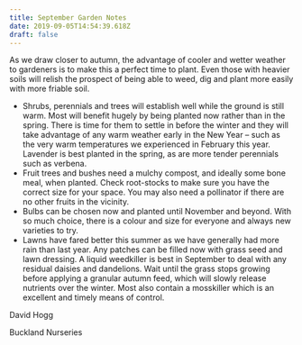 ```yaml
---
title: September Garden Notes
date: 2019-09-05T14:54:39.618Z
draft: false
---
```


As we draw closer to autumn, the advantage of cooler and wetter weather to gardeners is to make this a perfect time to plant. Even those with heavier soils will relish the prospect of being able to weed, dig and plant more easily with more friable soil.

- Shrubs, perennials and trees will establish well while the ground is still warm. Most will benefit hugely by being planted now rather than in the spring. There is time for them to settle in before the winter and they will take advantage of any warm weather early in the New Year – such as the very warm temperatures we experienced in February this year. Lavender is best planted in the spring, as are more tender perennials such as verbena.
- Fruit trees and bushes need a mulchy compost, and ideally some bone meal, when planted. Check root-stocks to make sure you have the correct size for your space. You may also need a pollinator if there are no other fruits in the vicinity.
- Bulbs can be chosen now and planted until November and beyond. With so much choice, there is a colour and size for everyone and always new varieties to try.
- Lawns have fared better this summer as we have generally had more rain than last year. Any patches can be filled now with grass seed and lawn dressing. A liquid weedkiller is best in September to deal with any residual daisies and dandelions. Wait until the grass stops growing before applying a granular autumn feed, which will slowly release nutrients over the winter. Most also contain a mosskiller which is an excellent and timely means of control.

David Hogg

Buckland Nurseries

